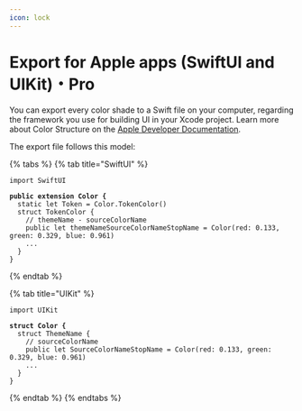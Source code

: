 ```yaml
---
icon: lock
---
```


# Export for Apple apps (SwiftUI and UIKit)・Pro

You can export every color shade to a Swift file on your computer, regarding the framework you use for building UI in your Xcode project. Learn more about Color Structure on the [Apple Developer Documentation](https://developer.apple.com/documentation/swiftui/color).

The export file follows this model:

{% tabs %}
{% tab title="SwiftUI" %}
<pre class="language-swift"><code class="lang-swift">import SwiftUI

<strong>public extension Color {
</strong>  static let Token = Color.TokenColor() 
  struct TokenColor {
    // themeName - sourceColorName
    public let themeNameSourceColorNameStopName = Color(red: 0.133, green: 0.329, blue: 0.961)
    ...
  }
}
</code></pre>
{% endtab %}

{% tab title="UIKit" %}
<pre class="language-swift" data-overflow="wrap"><code class="lang-swift">import UIKit

<strong>struct Color {
</strong>  struct ThemeName {
    // sourceColorName
    public let SourceColorNameStopName = Color(red: 0.133, green: 0.329, blue: 0.961)
    ...
  }
}
</code></pre>
{% endtab %}
{% endtabs %}

